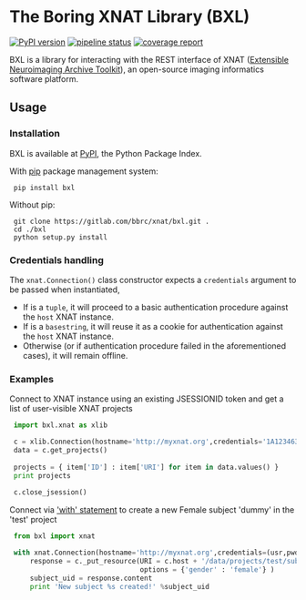 # The Boring XNAT Library (BXL)

[![PyPI version](https://badge.fury.io/py/bxl.svg)](https://badge.fury.io/py/bxl)
[![pipeline status](https://gitlab.com/bbrc/xnat/bxl/badges/master/pipeline.svg)](https://gitlab.com/bbrc/xnat/bxl/commits/master)
[![coverage report](https://gitlab.com/bbrc/xnat/bxl/badges/master/coverage.svg)](https://gitlab.com/bbrc/xnat/bxl/commits/master)


BXL is a library for interacting with the REST interface of XNAT ([Extensible Neuroimaging Archive Toolkit](https://www.xnat.org/)),
an open-source imaging informatics software platform.

## Usage

### Installation

BXL is available at [PyPI](https://pypi.org/project/bxl/), the Python Package Index.

With [pip](https://pypi.org/project/pip/) package management system:
```commandline
 pip install bxl
```

Without pip:
```commandline
 git clone https://gitlab.com/bbrc/xnat/bxl.git .
 cd ./bxl
 python setup.py install

```

### Credentials handling

The `xnat.Connection()` class constructor expects a `credentials` argument to be passed when instantiated,
* If is a `tuple`, it will proceed to a basic authentication procedure against the `host` XNAT instance.
* If is a `basestring`, it will reuse it as a cookie for authentication against the `host` XNAT instance.   
* Otherwise (or if authentication procedure failed in the aforementioned cases), it will remain offline.

### Examples

Connect to XNAT instance using an existing JSESSIONID token and get a list of user-visible XNAT projects
```python
 import bxl.xnat as xlib

 c = xlib.Connection(hostname='http://myxnat.org',credentials='1A12346385E876546C99B4179E20986A')
 data = c.get_projects()
 
 projects = { item['ID'] : item['URI'] for item in data.values() }
 print projects
 
 c.close_jsession()            

```

Connect via ['with' statement](https://docs.python.org/2.5/whatsnew/pep-343.html) to create a new Female subject 'dummy' in the 'test' project
```python
 from bxl import xnat

 with xnat.Connection(hostname='http://myxnat.org',credentials=(usr,pwd)) as c :
     response = c._put_resource(URI = c.host + '/data/projects/test/subjects/dummy',
                                options = {'gender' : 'female'} )
     subject_uid = response.content
     print 'New subject %s created!' %subject_uid

```
